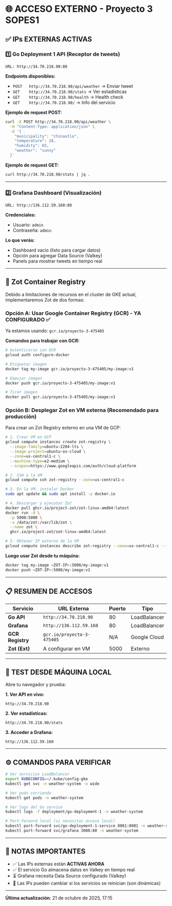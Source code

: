 # 🌐 ACCESO EXTERNO - Proyecto 3 SOPES1

## ✅ IPs EXTERNAS ACTIVAS

### 1️⃣ **Go Deployment 1 API** (Receptor de tweets)
```
URL: http://34.70.218.90:80
```

**Endpoints disponibles:**
- `POST   http://34.70.218.90/api/weather`    → Enviar tweet
- `GET    http://34.70.218.90/stats`          → Ver estadísticas
- `GET    http://34.70.218.90/health`         → Health check
- `GET    http://34.70.218.90/`               → Info del servicio

**Ejemplo de request POST:**
```bash
curl -X POST http://34.70.218.90/api/weather \
  -H "Content-Type: application/json" \
  -d '{
    "municipality": "chinautla",
    "temperature": 28,
    "humidity": 65,
    "weather": "sunny"
  }'
```

**Ejemplo de request GET:**
```bash
curl http://34.70.218.90/stats | jq .
```

---

### 2️⃣ **Grafana Dashboard** (Visualización)
```
URL: http://136.112.59.160:80
```

**Credenciales:**
- Usuario: `admin`
- Contraseña: `admin`

**Lo que verás:**
- Dashboard vacío (listo para cargar datos)
- Opción para agregar Data Source (Valkey)
- Panels para mostrar tweets en tiempo real

---

## 🔧 Zot Container Registry

Debido a limitaciones de recursos en el cluster de GKE actual, implementaremos Zot de dos formas:

### Opción A: Usar Google Container Registry (GCR) - YA CONFIGURADO ✅

Ya estamos usando: `gcr.io/proyecto-3-475405`

**Comandos para trabajar con GCR:**

```bash
# Autenticarse con GCR
gcloud auth configure-docker

# Etiquetar imagen
docker tag my-image gcr.io/proyecto-3-475405/my-image:v1

# Empujar imagen
docker push gcr.io/proyecto-3-475405/my-image:v1

# Tirar imagen
docker pull gcr.io/proyecto-3-475405/my-image:v1
```

### Opción B: Desplegar Zot en VM externa (Recomendado para producción)

Para crear un Zot Registry externo en una VM de GCP:

```bash
# 1. Crear VM en GCP
gcloud compute instances create zot-registry \
  --image-family=ubuntu-2204-lts \
  --image-project=ubuntu-os-cloud \
  --zone=us-central1-c \
  --machine-type=e2-medium \
  --scopes=https://www.googleapis.com/auth/cloud-platform

# 2. SSH a la VM
gcloud compute ssh zot-registry --zone=us-central1-c

# 3. En la VM, instalar Docker
sudo apt update && sudo apt install -y docker.io

# 4. Descargar y ejecutar Zot
docker pull ghcr.io/project-zot/zot-linux-amd64:latest
docker run -d \
  -p 5000:5000 \
  -v /data/zot:/var/lib/zot \
  --name zot \
  ghcr.io/project-zot/zot-linux-amd64:latest

# 5. Obtener IP externa de la VM
gcloud compute instances describe zot-registry --zone=us-central1-c --format='value(networkInterfaces[0].accessConfigs[0].natIP)'
```

**Luego usar Zot desde tu máquina:**
```bash
docker tag my-image <ZOT-IP>:5000/my-image:v1
docker push <ZOT-IP>:5000/my-image:v1
```

---

## 📋 RESUMEN DE ACCESOS

| Servicio | URL Externa | Puerto | Tipo |
|----------|------------|--------|------|
| **Go API** | `http://34.70.218.90` | 80 | LoadBalancer |
| **Grafana** | `http://136.112.59.160` | 80 | LoadBalancer |
| **GCR Registry** | `gcr.io/proyecto-3-475405` | N/A | Google Cloud |
| **Zot (Ext)** | A configurar en VM | 5000 | Externo |

---

## 🧪 TEST DESDE MÁQUINA LOCAL

Abre tu navegador y prueba:

**1. Ver API en vivo:**
```
http://34.70.218.90
```

**2. Ver estadísticas:**
```
http://34.70.218.90/stats
```

**3. Acceder a Grafana:**
```
http://136.112.59.160
```

---

## ⚙️ COMANDOS PARA VERIFICAR

```bash
# Ver servicios LoadBalancer
export KUBECONFIG=~/.kube/config-gke
kubectl get svc -n weather-system -o wide

# Ver pods corriendo
kubectl get pods -n weather-system

# Ver logs del Go service
kubectl logs -f deployment/go-deployment-1 -n weather-system

# Port-forward local (si necesitas acceso local)
kubectl port-forward svc/go-deployment-1-service 8081:8081 -n weather-system
kubectl port-forward svc/grafana 3000:80 -n weather-system
```

---

## 📝 NOTAS IMPORTANTES

- ✅ Las IPs externas están **ACTIVAS AHORA**
- ✅ El servicio Go almacena datos en Valkey en tiempo real
- ⏳ Grafana necesita Data Source configurado (Valkey)
- 🔄 Las IPs pueden cambiar si los servicios se reinician (son dinámicas)

---

**Última actualización**: 21 de octubre de 2025, 17:15
